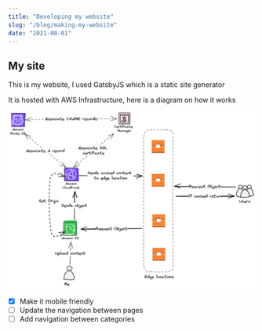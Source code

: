 ```yaml
---
title: "Developing my website"
slug: "/blog/making-my-website"
date: "2021-08-01"
---
```


## My site

This is my website, I used GatsbyJS which is a static site generator

It is hosted with AWS Infrastructure, here is a diagram on how it works

![AWS Diagram](webpagearchitecture.png)

- [x] Make it mobile friendly
- [ ] Update the navigation between pages
- [ ] Add navigation between categories